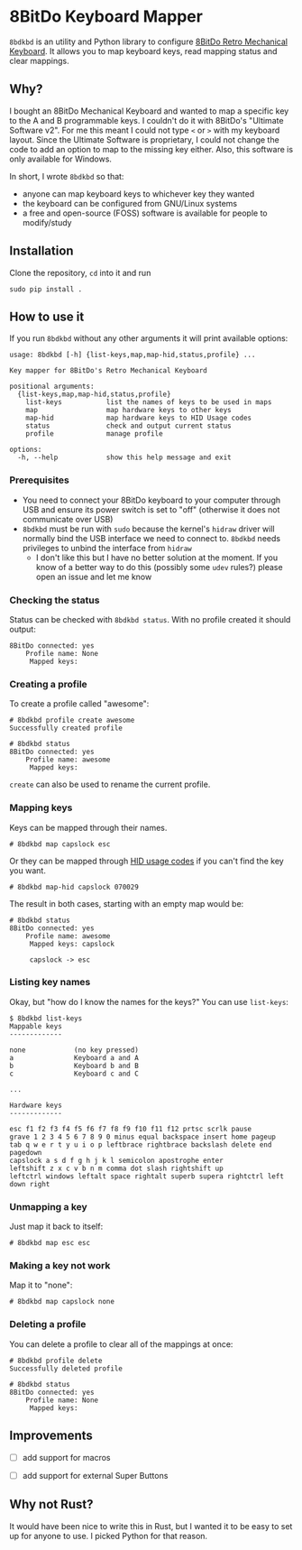 8BitDo Keyboard Mapper
======================

`8bdkbd` is an utility and Python library to configure [8BitDo Retro Mechanical Keyboard][8bitdo-kbd-product-page]. It allows you to map keyboard keys, read mapping status and clear mappings.

[8bitdo-kbd-product-page]: https://www.8bitdo.com/retro-mechanical-keyboard/


Why?
----

I bought an 8BitDo Mechanical Keyboard and wanted to map a specific key to the A and B programmable keys. I couldn't do it with 8BitDo's "Ultimate Software v2". For me this meant I could not type `<` or `>` with my keyboard layout. Since the Ultimate Software is proprietary, I could not change the code to add an option to map to the missing key either. Also, this software is only available for Windows.

In short, I wrote `8bdkbd` so that:
- anyone can map keyboard keys to whichever key they wanted
- the keyboard can be configured from GNU/Linux systems
- a free and open-source (FOSS) software is available for people to modify/study


Installation
------------

Clone the repository, `cd` into it and run

    sudo pip install .


How to use it
-------------

If you run `8bdkbd` without any other arguments it will print available options:

    usage: 8bdkbd [-h] {list-keys,map,map-hid,status,profile} ...

    Key mapper for 8BitDo's Retro Mechanical Keyboard

    positional arguments:
      {list-keys,map,map-hid,status,profile}
        list-keys           list the names of keys to be used in maps
        map                 map hardware keys to other keys
        map-hid             map hardware keys to HID Usage codes
        status              check and output current status
        profile             manage profile

    options:
      -h, --help            show this help message and exit


### Prerequisites

- You need to connect your 8BitDo keyboard to your computer through USB and ensure its power switch is set to "off" (otherwise it does not communicate over USB)
- `8bdkbd` must be run with `sudo` because the kernel's `hidraw` driver will normally bind the USB interface we need to connect to. `8bdkbd` needs privileges to unbind the interface from `hidraw`
  - I don't like this but I have no better solution at the moment. If you know of a better way to do this (possibly some `udev` rules?) please open an issue and let me know


### Checking the status

Status can be checked with `8bdkbd status`. With no profile created it should output:

    8BitDo connected: yes
        Profile name: None
         Mapped keys:


### Creating a profile

To create a profile called "awesome":

    # 8bdkbd profile create awesome
    Successfully created profile

    # 8bdkbd status
    8BitDo connected: yes
        Profile name: awesome
         Mapped keys:

`create` can also be used to rename the current profile.


### Mapping keys

Keys can be mapped through their names.

    # 8bdkbd map capslock esc

Or they can be mapped through [HID usage codes][hid-usage-codes] if you can't find the key you want.

    # 8bdkbd map-hid capslock 070029

The result in both cases, starting with an empty map would be:

    # 8bdkbd status
    8BitDo connected: yes
        Profile name: awesome
         Mapped keys: capslock

         capslock -> esc


### Listing key names

Okay, but "how do I know the names for the keys?" You can use `list-keys`:

    $ 8bdkbd list-keys
    Mappable keys
    -------------

    none            (no key pressed)
    a               Keyboard a and A
    b               Keyboard b and B
    c               Keyboard c and C

    ...

    Hardware keys
    -------------

    esc f1 f2 f3 f4 f5 f6 f7 f8 f9 f10 f11 f12 prtsc scrlk pause
    grave 1 2 3 4 5 6 7 8 9 0 minus equal backspace insert home pageup
    tab q w e r t y u i o p leftbrace rightbrace backslash delete end pagedown
    capslock a s d f g h j k l semicolon apostrophe enter
    leftshift z x c v b n m comma dot slash rightshift up
    leftctrl windows leftalt space rightalt superb supera rightctrl left down right


### Unmapping a key

Just map it back to itself:

    # 8bdkbd map esc esc


### Making a key not work

Map it to "none":

    # 8bdkbd map capslock none


### Deleting a profile

You can delete a profile to clear all of the mappings at once:

    # 8bdkbd profile delete
    Successfully deleted profile

    # 8bdkbd status
    8BitDo connected: yes
        Profile name: None
         Mapped keys:


[hid-usage-codes]: https://www.usb.org/sites/default/files/hut1_5.pdf

Improvements
------------

- [ ] add support for macros
- [ ] add support for external Super Buttons


Why not Rust?
-------------

It would have been nice to write this in Rust, but I wanted it to be easy to set up for anyone to use. I picked Python for that reason.
